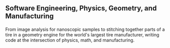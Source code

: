 ## <p> Software Engineering, Physics, Geometry, and Manufacturing

<p> From image analysis for nanoscopic samples to stitching together parts of a tire in a geometry engine for the world's largest tire manufacturer, writing code at the intersection of physics, math, and manufacturing.<p>